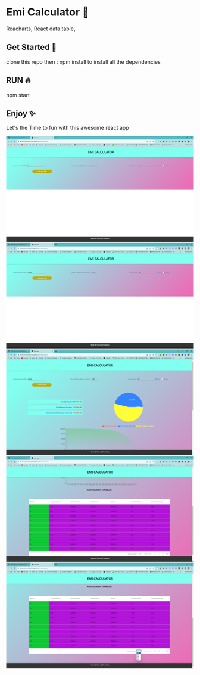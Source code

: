 
  # Emi Calculator 📝  
 Reacharts, React data table,
  ## Get Started 🚀  
  clone this repo then : npm install to install all the dependencies
  
  ## RUN 🔥  
 npm start
      
  ## Enjoy ✨  
Let's the Time to fun with this awesome react app

![ScrrenShots](https://github.com/DHANRAJCHOUDHARY244/emicalculator/blob/main/img/1.png?raw=true)
![ScrrenShots1](https://github.com/DHANRAJCHOUDHARY244/emicalculator/blob/main/img/2.png?raw=true)
![ScrrenShots2](https://github.com/DHANRAJCHOUDHARY244/emicalculator/blob/main/img/3.png?raw=true)
![ScrrenShots3](https://github.com/DHANRAJCHOUDHARY244/emicalculator/blob/main/img/5.png?raw=true)
![ScrrenShots4](https://github.com/DHANRAJCHOUDHARY244/emicalculator/blob/main/img/6.png?raw=true)
